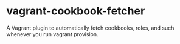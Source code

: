 vagrant-cookbook-fetcher
========================

A Vagrant plugin to automatically fetch cookbooks, roles, and such whenever you run vagrant provision.